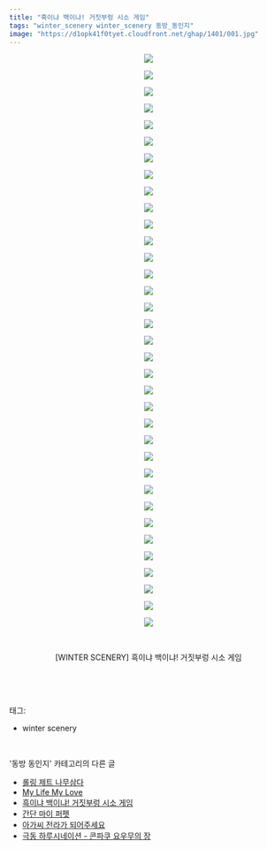 ```yaml
---
title: "흑이냐 백이냐! 거짓부렁 시소 게임"
tags: "winter_scenery winter_scenery 동방_동인지"
image: "https://d1opk41f0tyet.cloudfront.net/ghap/1401/001.jpg"
---
```

<div class="article">
<p style="text-align: center; clear: none; float: none;"><img src="{{ site.imgserver10 }}/ghap/1401/001.jpg"/></p>
<p style="text-align: center; clear: none; float: none;"><img src="{{ site.imgserver10 }}/ghap/1401/002.jpg"/></p>
<p style="text-align: center; clear: none; float: none;"><img src="{{ site.imgserver10 }}/ghap/1401/003.jpg"/></p>
<p style="text-align: center; clear: none; float: none;"><img src="{{ site.imgserver10 }}/ghap/1401/004.jpg"/></p>
<p style="text-align: center; clear: none; float: none;"><img src="{{ site.imgserver10 }}/ghap/1401/005.jpg"/></p>
<p style="text-align: center; clear: none; float: none;"><img src="{{ site.imgserver10 }}/ghap/1401/006.jpg"/></p>
<p style="text-align: center; clear: none; float: none;"><img src="{{ site.imgserver10 }}/ghap/1401/007.jpg"/></p>
<p style="text-align: center; clear: none; float: none;"><img src="{{ site.imgserver10 }}/ghap/1401/008.jpg"/></p>
<p style="text-align: center; clear: none; float: none;"><img src="{{ site.imgserver10 }}/ghap/1401/009.jpg"/></p>
<p style="text-align: center; clear: none; float: none;"><img src="{{ site.imgserver10 }}/ghap/1401/010.jpg"/></p>
<p style="text-align: center; clear: none; float: none;"><img src="{{ site.imgserver10 }}/ghap/1401/011.jpg"/></p>
<p style="text-align: center; clear: none; float: none;"><img src="{{ site.imgserver10 }}/ghap/1401/012.jpg"/></p>
<p style="text-align: center; clear: none; float: none;"><img src="{{ site.imgserver10 }}/ghap/1401/013.jpg"/></p>
<p style="text-align: center; clear: none; float: none;"><img src="{{ site.imgserver10 }}/ghap/1401/014.jpg"/></p>
<p style="text-align: center; clear: none; float: none;"><img src="{{ site.imgserver10 }}/ghap/1401/015.jpg"/></p>
<p style="text-align: center; clear: none; float: none;"><img src="{{ site.imgserver10 }}/ghap/1401/016.jpg"/></p>
<p style="text-align: center; clear: none; float: none;"><img src="{{ site.imgserver10 }}/ghap/1401/017.jpg"/></p>
<p style="text-align: center; clear: none; float: none;"><img src="{{ site.imgserver10 }}/ghap/1401/018.jpg"/></p>
<p style="text-align: center; clear: none; float: none;"><img src="{{ site.imgserver10 }}/ghap/1401/019.jpg"/></p>
<p style="text-align: center; clear: none; float: none;"><img src="{{ site.imgserver10 }}/ghap/1401/020.jpg"/></p>
<p style="text-align: center; clear: none; float: none;"><img src="{{ site.imgserver10 }}/ghap/1401/021.jpg"/></p>
<p style="text-align: center; clear: none; float: none;"><img src="{{ site.imgserver10 }}/ghap/1401/022.jpg"/></p>
<p style="text-align: center; clear: none; float: none;"><img src="{{ site.imgserver10 }}/ghap/1401/023.jpg"/></p>
<p style="text-align: center; clear: none; float: none;"><img src="{{ site.imgserver10 }}/ghap/1401/024.jpg"/></p>
<p style="text-align: center; clear: none; float: none;"><img src="{{ site.imgserver10 }}/ghap/1401/025.jpg"/></p>
<p style="text-align: center; clear: none; float: none;"><img src="{{ site.imgserver10 }}/ghap/1401/026.jpg"/></p>
<p style="text-align: center; clear: none; float: none;"><img src="{{ site.imgserver10 }}/ghap/1401/027.jpg"/></p>
<p style="text-align: center; clear: none; float: none;"><img src="{{ site.imgserver10 }}/ghap/1401/028.jpg"/></p>
<p style="text-align: center; clear: none; float: none;"><img src="{{ site.imgserver10 }}/ghap/1401/029.jpg"/></p>
<p style="text-align: center; clear: none; float: none;"><img src="{{ site.imgserver10 }}/ghap/1401/030.jpg"/></p>
<p style="text-align: center; clear: none; float: none;"><img src="{{ site.imgserver10 }}/ghap/1401/031.jpg"/></p>
<p style="text-align: center; clear: none; float: none;"><img src="{{ site.imgserver10 }}/ghap/1401/032.jpg"/></p>
<p style="text-align: center; clear: none; float: none;"><img src="{{ site.imgserver10 }}/ghap/1401/033.jpg"/></p>
<p style="text-align: center; clear: none; float: none;"><img src="{{ site.imgserver10 }}/ghap/1401/034.jpg"/></p>
<p style="text-align: center; clear: none; float: none;"><img src="{{ site.imgserver10 }}/ghap/1401/035.jpg"/></p>
<p style="text-align: center; clear: none; float: none;"><br/></p>
<p style="text-align: center; clear: none; float: none;">[WINTER SCENERY] 흑이냐 백이냐! 거짓부렁 시소 게임</p>
<p><br/></p>
</div><br/>
<div class="tagTrail">
<p>태그: </p>
<ul>
<li>winter scenery</li>
</ul>
</div><br/>
<div class="another">
<p>'동방 동인지' 카테고리의 다른 글</p>
<ul>
<li><a href="/ghap_1403">롤링 제트 나무삼다</a></li>
<li><a href="/ghap_1402">My Life My Love</a></li>
<li><a href="/ghap_1401">흑이냐 백이냐! 거짓부렁 시소 게임</a></li>
<li><a href="/ghap_1400">간단 마이 퍼펫</a></li>
<li><a href="/ghap_1398">아가씨 전라가 되어주세요</a></li>
<li><a href="/ghap_1397">극동 하루시네이션 - 콘파쿠 요우무의 장</a></li>
</ul>
</div><br/>
<div class="cb_module cb_fluid">
<div class="cb_wrt cb_profile">
</div><!-- commentList close -->
</div><br/>
